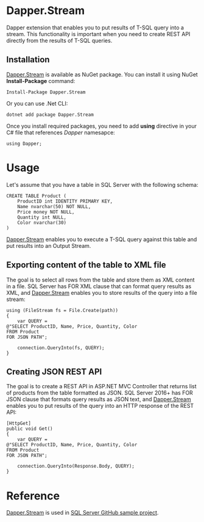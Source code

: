 # Dapper.Stream
Dapper extension that enables you to put results of T-SQL query into a stream.
This functionality is important when you need to create REST API directly from the results of T-SQL queries.

## Installation

[Dapper.Stream](https://www.nuget.org/packages/Dapper.Stream) is available as NuGet package. You can install it using NuGet **Install-Package** command:

```
Install-Package Dapper.Stream
```

Or you can use .Net CLI:
```
dotnet add package Dapper.Stream
```

Once you install required packages, you need to add **using** directive in your C# file that references *Dapper* namesapce:
```
using Dapper;
```

# Usage

Let's assume that you have a table in SQL Server with the following schema:

```
CREATE TABLE Product (
	ProductID int IDENTITY PRIMARY KEY,
	Name nvarchar(50) NOT NULL,
	Price money NOT NULL,
	Quantity int NULL,
	Color nvarchar(30)
)
```

[Dapper.Stream](https://www.nuget.org/packages/Dapper.Stream) enables you to execute a T-SQL query against this table and put results into an Output Stream.

## Exporting content of the table to XML file

The goal is to select all rows from the table and store them as XML content in a file. SQL Server has FOR XML clause that can format query results as XML, and [Dapper.Stream](https://www.nuget.org/packages/Dapper.Stream) enables you to store results of the query into a file stream:
```
using (FileStream fs = File.Create(path))
{
    var QUERY = 
@"SELECT ProductID, Name, Price, Quantity, Color
FROM Product
FOR JSON PATH";

    connection.QueryInto(fs, QUERY);
}
```

## Creating JSON REST API

The goal is to create a REST API in ASP.NET MVC Controller that returns list of products from the table formatted as JSON. SQL Server 2016+ has FOR JSON clause that formats query results as JSON text, and [Dapper.Stream](https://www.nuget.org/packages/Dapper.Stream) enables you to put results of the query into an HTTP response of the REST API:
```
[HttpGet]
public void Get()
{
    var QUERY = 
@"SELECT ProductID, Name, Price, Quantity, Color
FROM Product
FOR JSON PATH";

    connection.QueryInto(Response.Body, QUERY);
}
```

# Reference

[Dapper.Stream](https://www.nuget.org/packages/Dapper.Stream) is used in [SQL Server GitHub sample project](https://github.com/Microsoft/sql-server-samples/tree/master/samples/features/json/Dapper-Orm).